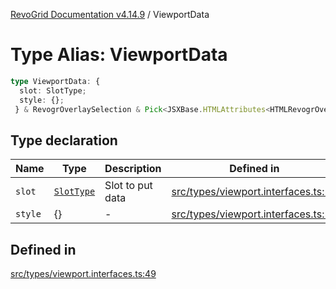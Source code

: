 [RevoGrid Documentation v4.14.9](README.md) / ViewportData

# Type Alias: ViewportData

```ts
type ViewportData: {
  slot: SlotType;
  style: {};
 } & RevogrOverlaySelection & Pick<JSXBase.HTMLAttributes<HTMLRevogrOverlaySelectionElement>, "ref"> & Pick<JSXBase.HTMLAttributes<HTMLRevogrDataElement>, "ref"> & RevogrData;
```

## Type declaration

| Name | Type | Description | Defined in |
| ------ | ------ | ------ | ------ |
| `slot` | [`SlotType`](TypeAlias.SlotType.md) | Slot to put data | [src/types/viewport.interfaces.ts:51](https://github.com/revolist/revogrid/blob/6c3c52a081bcade371a3f5576e4e5805c6bbce5c/src/types/viewport.interfaces.ts#L51) |
| `style` | \{\} | - | [src/types/viewport.interfaces.ts:52](https://github.com/revolist/revogrid/blob/6c3c52a081bcade371a3f5576e4e5805c6bbce5c/src/types/viewport.interfaces.ts#L52) |

## Defined in

[src/types/viewport.interfaces.ts:49](https://github.com/revolist/revogrid/blob/6c3c52a081bcade371a3f5576e4e5805c6bbce5c/src/types/viewport.interfaces.ts#L49)
